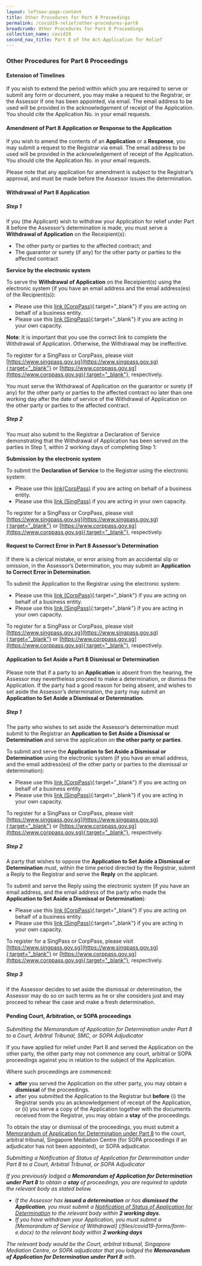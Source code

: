 ```yaml
---
layout: leftnav-page-content
title: Other Procedures for Part 8 Proceedings
permalink: /covid19-relief/other-procedures-part8
breadcrumb: Other Procedures for Part 8 Proceedings
collection_name: covid19
second_nav_title: Part 8 of the Act-Application for Relief
---
```


### Other Procedures for Part 8 Proceedings ###

#### Extension of Timelines ####

If you wish to extend the period within which you are required to serve or submit any form or document, you may make a request to the Registrar, or the Assessor if one has been appointed, via email. The email address to be used will be provided in the acknowledgement of receipt of the Application. You should cite the Application No. in your email requests.

#### Amendment of Part 8 Application or Response to the Application ####

If you wish to amend the contents of an **Application** or a **Response**, you may submit a request to the Registrar via email. The email address to be used will be provided in the acknowledgement of receipt of the Application. You should cite the Application No. in your email requests.

Please note that any application for amendment is subject to the Registrar’s approval, and must be made before the Assessor issues the determination. 

#### Withdrawal of Part 8 Application ####

##### Step 1 #####

If you (the Applicant) wish to withdraw your Application for relief under Part 8 before the Assessor’s determination is made, you must serve a **Withdrawal of Application** on the Receipient(s):

* The other party or parties to the affected contract; and
* The guarantor or surety (if any) for the other party or parties to the affected contract 

**Service by the electronic system**

To serve the **Withdrawal of Application** on the Receipient(s) using the electronic system (if you have an email address and the email address(es) of the Recipient(s)):

* Please use this [link (CorpPass)](https://go.gov.sg/form-c-part-8-cp){:target="_blank"} if you are acting on behalf of a business entity. 
* Please use this [link (SingPass)](https://go.gov.sg/form-c-part-8-sp){:target="_blank"}  if you are acting in your own capacity. 

**Note**: It is important that you use the correct link to complete the Withdrawal of Application. Otherwise, the Withdrawal may be ineffective.

To register for a SingPass or CorpPass, please visit [https://www.singpass.gov.sg](https://www.singpass.gov.sg){:target="_blank"} or [https://www.corppass.gov.sg](https://www.corppass.gov.sg){:target="_blank"}, respectively.

You must serve the Withdrawal of Application on the guarantor or surety (if any) for the other party or parties to the affected contract no later than one working day after the date of service of the Withdrawal of Application on the other party or parties to the affected contract. 

##### Step 2 #####

You must also submit to the Registrar a Declaration of Service demonstrating that the Withdrawal of Application has been served on the parties in Step 1, within 2 working days of completing Step 1:

**Submission by the electronic system**

To submit the **Declaration of Service** to the Registrar using the electronic system:

* Please use this [link(CorpPass)](https://go.gov.sg/form-d-part-8-cp) if you are acting on behalf of a business entity. 
* Please use this [link (SingPass)](https://go.gov.sg/form-d-part-8-sp)  if you are acting in your own capacity. 

To register for a SingPass or CorpPass, please visit [https://www.singpass.gov.sg](https://www.singpass.gov.sg){:target="_blank"} or [https://www.corppass.gov.sg](https://www.corppass.gov.sg){:target="_blank"}, respectively.

#### <a name=”correcterror”>Request to Correct Error in Part 8 Assessor’s Determination</a> ####


If there is a clerical mistake, or error arising from an accidental slip or omission, in the Assessor’s Determination, you may submit an **Application to Correct Error in Determination**.

To submit the Application to the Registrar using the electronic system:
* Please use this [link (CorpPass)](https://go.gov.sg/form-i-part-8-cp){:target="_blank"} if you are acting on behalf of a business entity. 
* Please use this [link (SingPass)](https://go.gov.sg/form-i-part-8-sp){:target="_blank"} if you are acting in your own capacity. 

To register for a SingPass or CorpPass, please visit [https://www.singpass.gov.sg](https://www.singpass.gov.sg){:target="_blank"} or [https://www.corppass.gov.sg](https://www.corppass.gov.sg){:target="_blank"}, respectively.

#### <a name=”setaside”>Application to Set Aside a Part 8 Dismissal or Determination</a> ####

Please note that if a party to an **Application** is absent from the hearing, the Assessor may nevertheless proceed to make a determination, or dismiss the Application. If the party had a good reason for being absent, and wishes to set aside the Assessor’s determination, the party may submit an **Application to Set Aside a Dismissal or Determination**.

##### Step 1 #####

The party who wishes to set aside the Assessor’s determination must submit to the Registrar an **Application to Set Aside a Dismissal or Determination** and serve the application on **the other party or parties**.

To submit and serve the **Application to Set Aside a Dismissal or Determination** using the electronic system (if you have an email address, and the email address(es) of the other party or parties to the dismissal or determination):

* Please use this [link (CorpPass)](https://go.gov.sg/form-g-part-8-cp){:target="_blank"} if you are acting on behalf of a business entity. 
* Please use this [link (SingPass)](https://go.gov.sg/form-g-part-8-sp){:target="_blank"} if you are acting in your own capacity. 

To register for a SingPass or CorpPass, please visit [https://www.singpass.gov.sg](https://www.singpass.gov.sg){:target="_blank"} or [https://www.corppass.gov.sg](https://www.corppass.gov.sg){:target="_blank"}, respectively.

##### Step 2 #####

A party that wishes to oppose the **Application to Set Aside a Dismissal or Determination** must, within the time period directed by the Registrar, submit a Reply to the Registrar and serve the **Reply** on the applicant.

To submit and serve the Reply using the electronic system (if you have an email address, and the email address of the party who made the **Application to Set Aside a Dismissal or Determination**):

* Please use this [link (CorpPass)](https://go.gov.sg/form-h-part-8-cp){:target="_blank"} if you are acting on behalf of a business entity. 
* Please use this [link (SingPass)](https://go.gov.sg/form-h-part-8-sp){:target="_blank"} if you are acting in your own capacity. 

To register for a SingPass or CorpPass, please visit [https://www.singpass.gov.sg](https://www.singpass.gov.sg){:target="_blank"} or [https://www.corppass.gov.sg](https://www.corppass.gov.sg){:target="_blank"}, respectively.

##### Step 3 #####

If the Assessor decides to set aside the dismissal or determination, the Assessor may do so on such terms as he or she considers just and may proceed to rehear the case and make a fresh determination.

#### Pending Court, Arbitration, or SOPA proceedings ####

<i>Submitting the Memorandum of Application for Determination under Part 8 to a Court, Arbitral Tribunal, SMC, or SOPA Adjudicator</i>

If you have applied for relief under Part 8 and served the Application on the other party, the other party may not commence any court, arbitral or SOPA proceedings against you in relation to the subject of the Application. 

Where such proceedings are commenced: 
* **after** you served the Application on the other party, you may obtain a **dismissal** of the proceedings. 
* after you submitted the Application to the Registrar but **before** (i) the Registrar sends you an acknowledgement of receipt of the Application, or (ii) you serve a copy of the Application together with the documents received from the Registrar, you may obtain a **stay** of the proceedings. 

To obtain the stay or dismissal of the proceedings, you must submit a [Memorandum of Application for Determination under Part 8](/files/covid19-forms/form-b.docx) to the court, arbitral tribunal, Singapore Mediation Centre (for SOPA proceedings if an adjudicator has not been appointed), or SOPA adjudicator. 

<i>Submitting a Notification of Status of Application for Determination under Part 8 to a Court, Arbitral Tribunal, or SOPA Adjudicator<i>

If you previously lodged a **Memorandum of Application for Determination under Part 8** to obtain a **stay** of proceedings, you are required to update the relevant body as stated below.  

* If the Assessor has **issued a determination** or has **dismissed the Application**, you must submit a [Notification of Status of Application for Determination](/files/covid19-forms/form-j.docx)   to the relevant body within **2 working days**. 
* If you have withdrawn your Application, you must submit a [Memorandum of Service of Withdrawal] (/files/covid19-forms/form-e.docx)  to the relevant body within **2 working days**

The relevant body would be the Court, arbitral tribunal, Singapore Mediation Centre, or SOPA adjudicator that you lodged the **Memorandum of Application for Determination under Part 8** with. 
